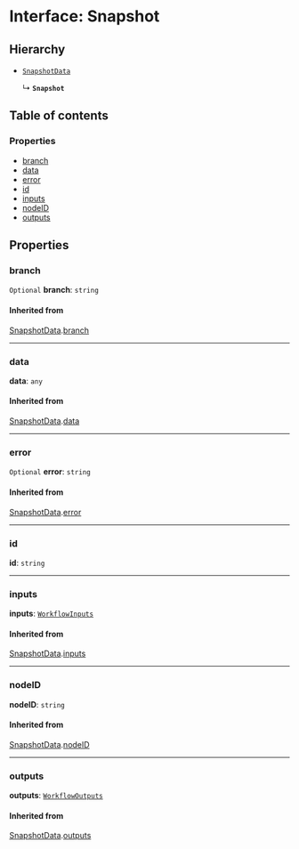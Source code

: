 # Interface: Snapshot

## Hierarchy

* [`SnapshotData`](/en/auto-docs/interface/interfaces/SnapshotData.md)

  ↳ **`Snapshot`**

## Table of contents

### Properties

* [branch](/en/auto-docs/interface/interfaces/Snapshot.md#branch)
* [data](/en/auto-docs/interface/interfaces/Snapshot.md#data)
* [error](/en/auto-docs/interface/interfaces/Snapshot.md#error)
* [id](/en/auto-docs/interface/interfaces/Snapshot.md#id)
* [inputs](/en/auto-docs/interface/interfaces/Snapshot.md#inputs)
* [nodeID](/en/auto-docs/interface/interfaces/Snapshot.md#nodeid)
* [outputs](/en/auto-docs/interface/interfaces/Snapshot.md#outputs)

## Properties

### branch

`Optional` **branch**: `string`

#### Inherited from

[SnapshotData](/en/auto-docs/interface/interfaces/SnapshotData.md).[branch](/en/auto-docs/interface/interfaces/SnapshotData.md#branch)

***

### data

**data**: `any`

#### Inherited from

[SnapshotData](/en/auto-docs/interface/interfaces/SnapshotData.md).[data](/en/auto-docs/interface/interfaces/SnapshotData.md#data)

***

### error

`Optional` **error**: `string`

#### Inherited from

[SnapshotData](/en/auto-docs/interface/interfaces/SnapshotData.md).[error](/en/auto-docs/interface/interfaces/SnapshotData.md#error)

***

### id

**id**: `string`

***

### inputs

**inputs**: [`WorkflowInputs`](/en/auto-docs/interface/types/WorkflowInputs.md)

#### Inherited from

[SnapshotData](/en/auto-docs/interface/interfaces/SnapshotData.md).[inputs](/en/auto-docs/interface/interfaces/SnapshotData.md#inputs)

***

### nodeID

**nodeID**: `string`

#### Inherited from

[SnapshotData](/en/auto-docs/interface/interfaces/SnapshotData.md).[nodeID](/en/auto-docs/interface/interfaces/SnapshotData.md#nodeid)

***

### outputs

**outputs**: [`WorkflowOutputs`](/en/auto-docs/interface/types/WorkflowOutputs.md)

#### Inherited from

[SnapshotData](/en/auto-docs/interface/interfaces/SnapshotData.md).[outputs](/en/auto-docs/interface/interfaces/SnapshotData.md#outputs)
